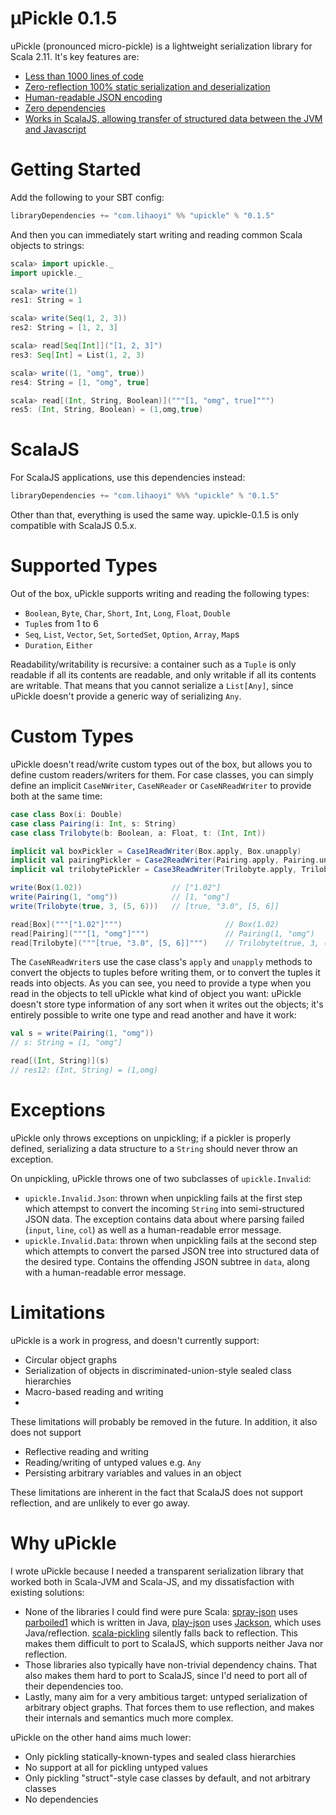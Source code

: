 µPickle 0.1.5
=============

uPickle (pronounced micro-pickle) is a lightweight serialization library for Scala 2.11. It's key features are:

- [Less than 1000 lines of code](https://github.com/lihaoyi/upickle/graphs/contributors)
- [Zero-reflection 100% static serialization and deserialization](#supported-types)
- [Human-readable JSON encoding](#getting-started)
- [Zero dependencies](https://github.com/lihaoyi/upickle/blob/master/project/Build.scala)
- [Works in ScalaJS, allowing transfer of structured data between the JVM and Javascript](#scalajs)

Getting Started
===============

Add the following to your SBT config:

```scala
libraryDependencies += "com.lihaoyi" %% "upickle" % "0.1.5"
```

And then you can immediately start writing and reading common Scala objects to strings:

```scala
scala> import upickle._
import upickle._

scala> write(1)
res1: String = 1

scala> write(Seq(1, 2, 3))
res2: String = [1, 2, 3]

scala> read[Seq[Int]]("[1, 2, 3]")
res3: Seq[Int] = List(1, 2, 3)

scala> write((1, "omg", true))
res4: String = [1, "omg", true]

scala> read[(Int, String, Boolean)]("""[1, "omg", true]""")
res5: (Int, String, Boolean) = (1,omg,true)
```

ScalaJS
=======

For ScalaJS applications, use this dependencies instead:

```scala
libraryDependencies += "com.lihaoyi" %%% "upickle" % "0.1.5"
```

Other than that, everything is used the same way. upickle-0.1.5 is only compatible with ScalaJS 0.5.x.

Supported Types
===============

Out of the box, uPickle supports writing and reading the following types:

- `Boolean`, `Byte`, `Char`, `Short`, `Int`, `Long`, `Float`, `Double`
- `Tuple`s from 1 to 6
- `Seq`, `List`, `Vector`, `Set`, `SortedSet`, `Option`, `Array`, `Map`s
- `Duration`, `Either`

Readability/writability is recursive: a container such as a `Tuple` is only readable if all its contents are readable, and only writable if all its contents are writable. That means that you cannot serialize a `List[Any]`, since uPickle doesn't provide a generic way of serializing `Any`.

Custom Types
============

uPickle doesn't read/write custom types out of the box, but allows you to define custom readers/writers for them. For case classes, you can simply define an implicit `CaseNWriter`, `CaseNReader` or `CaseNReadWriter` to provide both at the same time:

```scala
case class Box(i: Double)
case class Pairing(i: Int, s: String)
case class Trilobyte(b: Boolean, a: Float, t: (Int, Int))

implicit val boxPickler = Case1ReadWriter(Box.apply, Box.unapply)
implicit val pairingPickler = Case2ReadWriter(Pairing.apply, Pairing.unapply)
implicit val trilobytePickler = Case3ReadWriter(Trilobyte.apply, Trilobyte.unapply)

write(Box(1.02))                    // ["1.02"]
write(Pairing(1, "omg"))            // [1, "omg"]
write(Trilobyte(true, 3, (5, 6)))   // [true, "3.0", [5, 6]]

read[Box]("""["1.02"]""")                       // Box(1.02)
read[Pairing]("""[1, "omg"]""")                 // Pairing(1, "omg")
read[Trilobyte]("""[true, "3.0", [5, 6]]""")    // Trilobyte(true, 3, (5, 6))
```

The `CaseNReadWriter`s use the case class's `apply` and `unapply` methods to convert the objects to tuples before writing them, or to convert the tuples it reads into objects. As you can see, you need to provide a type when you read in the objects to tell uPickle what kind of object you want: uPickle doesn't store type information of any sort when it writes out the objects; it's entirely possible to write one type and read another and have it work:

```scala
val s = write(Pairing(1, "omg"))
// s: String = [1, "omg"]

read[(Int, String)](s)
// res12: (Int, String) = (1,omg)
```

Exceptions
==========

uPickle only throws exceptions on unpickling; if a pickler is properly defined, serializing a data structure to a `String` should never throw an exception.

On unpickling, uPickle throws one of two subclasses of `upickle.Invalid`:

- `upickle.Invalid.Json`: thrown when unpickling fails at the first step which attempst to convert the incoming `String` into semi-structured JSON data. The exception contains data about where parsing failed (`input`, `line`, `col`) as well as a human-readable error message.
- `upickle.Invalid.Data`: thrown when unpickling fails at the second step which attempts to convert the parsed JSON tree into structured data of the desired type. Contains the offending JSON subtree in `data`, along with a human-readable error message. 

Limitations
===========

uPickle is a work in progress, and doesn't currently support:

- Circular object graphs
- Serialization of objects in discriminated-union-style sealed class hierarchies
- Macro-based reading and writing
- 

These limitations will probably be removed in the future. In addition, it also does not support

- Reflective reading and writing
- Reading/writing of untyped values e.g. `Any`
- Persisting arbitrary variables and values in an object

These limitations are inherent in the fact that ScalaJS does not support reflection, and are unlikely to ever go away.

Why uPickle
===========

I wrote uPickle because I needed a transparent serialization library that worked both in Scala-JVM and Scala-JS, and my dissatisfaction with existing solutions:

- None of the libraries I could find were pure Scala: [spray-json]() uses [parboiled1]() which is written in Java, [play-json]() uses [Jackson](), which uses Java/reflection. [scala-pickling]() silently falls back to reflection. This makes them difficult to port to ScalaJS, which supports neither Java nor reflection.
- Those libraries also typically have non-trivial dependency chains. That also makes them hard to port to ScalaJS, since I'd need to port all of their dependencies too.
- Lastly, many aim for a very ambitious target: untyped serialization of arbitrary object graphs. That forces them to use reflection, and makes their internals and semantics much more complex.

uPickle on the other hand aims much lower:

- Only pickling statically-known-types and sealed class hierarchies
- No support at all for pickling untyped values
- Only pickling "struct"-style case classes by default, and not arbitrary classes
- No dependencies
